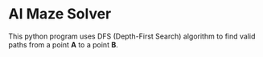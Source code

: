 # AI Maze Solver
This python program uses DFS (Depth-First Search) algorithm to find valid paths from a point **A** to a point **B**. 